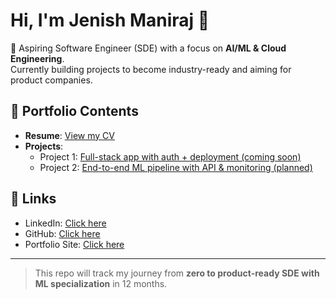 # Hi, I'm Jenish Maniraj 👋

🚀 Aspiring Software Engineer (SDE) with a focus on **AI/ML & Cloud Engineering**.  
Currently building projects to become industry-ready and aiming for product companies.

## 📂 Portfolio Contents
- **Resume**: [View my CV](./Jenish_CV.pdf)  
- **Projects**:  
  - Project 1: [Full-stack app with auth + deployment (coming soon)]()  
  - Project 2: [End-to-end ML pipeline with API & monitoring (planned)]()  

## 🔗 Links
- LinkedIn: [Click here](https://linkedin.com/in/jenish-maniraj-j-c-869b6031a)  
- GitHub: [Click here](https:github.com/jenish-maniraj)
- Portfolio Site: [Click here](https://jenish-maniraj.github.io/)
---
> This repo will track my journey from **zero to product-ready SDE with ML specialization** in 12 months.
